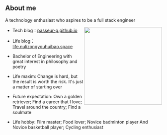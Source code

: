 ## About me
A technology enthusiast who aspires to be a full stack engineer

<img align="right" src="https://pic.imgdb.cn/item/6604d92c9f345e8d03020005.jpg" height="250">

- Tech blog：[passeur-g.github.io](https://passeur-g.github.io/)
  
- Life blog：[life.nulizongyouhuibao.space](https://life.nulizongyouhuibao.space)
  
- Bachelor of Engineering with great interest in philosophy and poetry

- Life maxim: Change is hard, but the result is worth the risk. It's just a matter of starting over
  
- Future expectation: Own a golden retriever; Find a career that I love; Travel around the country; Find a soulmate
  
- Life hobby: Film master; Food lover; Novice badminton player And Novice basketball player; Cycling enthusiast
